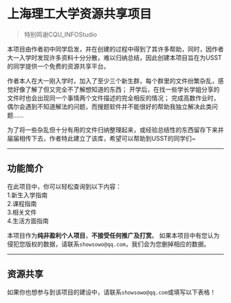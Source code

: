 # 上海理工大学资源共享项目

>特别鸣谢CQU_INFOStudio

本项目由作者初中同学启发，并在创建的过程中得到了其许多帮助，同时，因作者大一入学时发现许多资料十分分散，难以归纳总结，因此创建本项目旨在为USST的同学提供一个免费的资源共享平台。  

作者本人在大一刚入学时，加入了至少三个新生群，每个群里的文件纷繁杂乱，感觉好像了解了但又完全不了解想知道的东西；  开学后，在找一些学长学姐分享的文件时也会出现同一个事情两个文件描述的完全相反的情况；  完成高数作业时，偶尔会遇到不知道解法的问题，而搜题软件并不能很好的帮助我独立解决此类问题......

为了将一些杂乱但十分有用的文件归纳整理起来，或经验总结性的东西留存下来并届届相传下去，作者特此建立了该库，希望可以帮助到USST的同学们~

---

## 功能简介

在此项目中，你可以轻松查询到以下内容：  
1.新生入学指南  
2.课程指南  
3.相关文件  
4.生活方面指南

本项目作为**纯非盈利个人项目**，**不接受任何推广及打赏**。  如果本项目中有您认为侵犯您版权的数据，请联系`showsowo@qq.com`，我们会为您删掉相应的数据。

---

## 资源共享

如果你也想参与到该项目的建设中，请联系`showsowo@qq.com`或填写以下表格！
